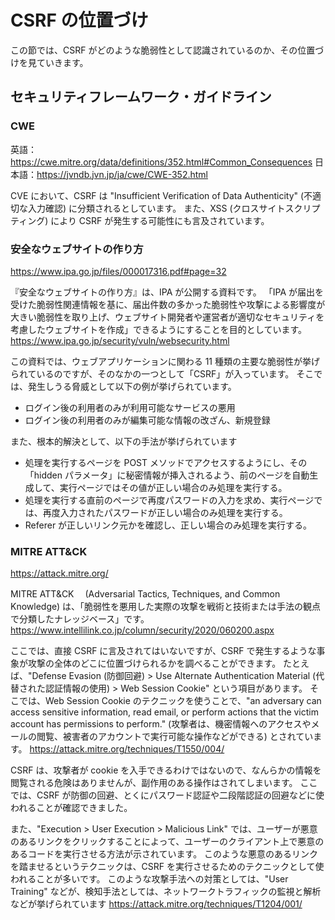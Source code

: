 # CSRF の位置づけ

この節では、CSRF がどのような脆弱性として認識されているのか、その位置づけを見ていきます。

## セキュリティフレームワーク・ガイドライン

### CWE

英語：https://cwe.mitre.org/data/definitions/352.html#Common_Consequences
日本語：https://jvndb.jvn.jp/ja/cwe/CWE-352.html

CVE において、CSRF は "Insufficient Verification of Data Authenticity" (不適切な入力確認) に分類されるとしています。
また、XSS (クロスサイトスクリプティング) により CSRF が発生する可能性にも言及されています。

### 安全なウェブサイトの作り方

https://www.ipa.go.jp/files/000017316.pdf#page=32

『安全なウェブサイトの作り方』は、IPA が公開する資料です。
「IPA が届出を受けた脆弱性関連情報を基に、届出件数の多かった脆弱性や攻撃による影響度が大きい脆弱性を取り上げ、ウェブサイト開発者や運営者が適切なセキュリティを考慮したウェブサイトを作成」できるようにすることを目的としています。
https://www.ipa.go.jp/security/vuln/websecurity.html

この資料では、ウェブアプリケーションに関わる 11 種類の主要な脆弱性が挙げられているのですが、そのなかの一つとして「CSRF」が入っています。
そこでは、発生しうる脅威として以下の例が挙げられています。

- ログイン後の利用者のみが利用可能なサービスの悪用
- ログイン後の利用者のみが編集可能な情報の改ざん、新規登録

また、根本的解決として、以下の手法が挙げられています

- 処理を実行するページを POST メソッドでアクセスするようにし、その「hidden パラメータ」に秘密情報が挿入されるよう、前のページを自動生成して、実行ページではその値が正しい場合のみ処理を実行する。
- 処理を実行する直前のページで再度パスワードの入力を求め、実行ページでは、再度入力されたパスワードが正しい場合のみ処理を実行する。
- Referer が正しいリンク元かを確認し、正しい場合のみ処理を実行する。

### MITRE ATT&CK

https://attack.mitre.org/

MITRE ATT&CK 　(Adversarial Tactics, Techniques, and Common Knowledge) は、「脆弱性を悪用した実際の攻撃を戦術と技術または手法の観点で分類したナレッジベース」です。
https://www.intellilink.co.jp/column/security/2020/060200.aspx

ここでは、直接 CSRF に言及されてはいないですが、CSRF で発生するような事象が攻撃の全体のどこに位置づけられるかを調べることができます。
たとえば、"Defense Evasion (防御回避) > Use Alternate Authentication Material (代替された認証情報の使用) > Web Session Cookie" という項目があります。
そこでは、Web Session Cookie のテクニックを使うことで、"an adversary can access sensitive information, read email, or perform actions that the victim account has permissions to perform." (攻撃者は、機密情報へのアクセスやメールの閲覧、被害者のアカウントで実行可能な操作などができる) とされています。
https://attack.mitre.org/techniques/T1550/004/

CSRF は、攻撃者が cookie を入手できるわけではないので、なんらかの情報を閲覧される危険はありませんが、副作用のある操作はされてしまいます。
ここでは、CSRF が防御の回避、とくにパスワード認証や二段階認証の回避などに使われることが確認できました。

また、"Execution > User Execution > Malicious Link" では、ユーザーが悪意のあるリンクをクリックすることによって、ユーザーのクライアント上で悪意のあるコードを実行させる方法が示されています。
このような悪意のあるリンクを踏ませるというテクニックは、CSRF を実行させるためのテクニックとして使われることが多いです。
このような攻撃手法への対策としては、"User Training" などが、検知手法としては、ネットワークトラフィックの監視と解析などが挙げられています
https://attack.mitre.org/techniques/T1204/001/
